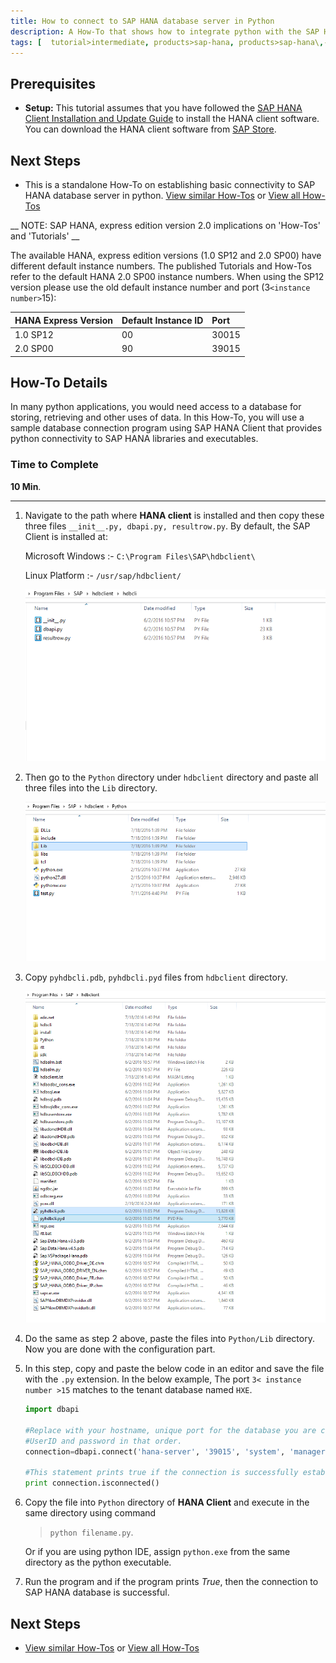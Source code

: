 ```yaml
---
title: How to connect to SAP HANA database server in Python
description: A How-To that shows how to integrate python with the SAP HANA database server
tags: [  tutorial>intermediate, products>sap-hana, products>sap-hana\,-express-edition, tutorial>how-to ]
---
```

## Prerequisites  
 - **Setup:** This tutorial assumes that you have followed the [SAP HANA Client Installation and Update Guide](http://help.sap.com/hana/SAP_HANA_Client_Installation_Update_Guide_en.pdf) to install the HANA client software. You can download the HANA client software from [SAP Store](https://store.sap.com/sap/cpa/ui/resources/store/html/SolutionDetails.html?pid=0000012950).

## Next Steps
 - This is a standalone How-To on establishing basic connectivity to SAP HANA database server in python. [View similar How-Tos](http://www.sap.com/developer/tutorials.html) or [View all How-Tos](http://www.sap.com/developer/tutorials.html)


 __ NOTE: SAP HANA, express edition version 2.0 implications on 'How-Tos' and 'Tutorials' __

 The available HANA, express edition versions (1.0 SP12 and 2.0 SP00) have different default instance numbers. The published Tutorials and How-Tos refer to the default HANA 2.0 SP00 instance numbers. When using the SP12 version please use the old default instance number and port (3`<instance number>`15):

 HANA Express Version  | Default Instance ID | Port
 :-------------------  | :------------------ | :---------------
 1.0 SP12              |  00                 | 30015
 2.0 SP00              |  90                 | 39015

## How-To Details
In many python applications, you would need access to a database for storing, retrieving and other uses of data. In this How-To, you will use a sample database connection program using SAP HANA Client that provides python connectivity to SAP HANA libraries and executables.

### Time to Complete
**10 Min**.

---

1. Navigate to the path where **HANA client** is installed and then copy these three files `__init__.py, dbapi.py, resultrow.py`. By default, the SAP Client is installed at:

    Microsoft Windows :- `C:\Program Files\SAP\hdbclient\`

    Linux Platform :- `/usr/sap/hdbclient/`

    ![python files present in hdbclient directory](1.png)

2. Then go to the `Python` directory under `hdbclient` directory and paste all three files into the `Lib` directory.

    ![Lib directory](2.PNG)

3. Copy `pyhdbcli.pdb`, `pyhdbcli.pyd` files from `hdbclient` directory.

    ![copy two more files in hdbclient directory](3.PNG)

4. Do the same as step 2 above, paste the files into `Python/Lib` directory. Now you are done with the configuration part.

5. In this step, copy and paste the below code in an editor and save the file with the `.py` extension. In the below example, The port `3< instance number >15` matches to the tenant database named `HXE`.

    ```python
    import dbapi

    #Replace with your hostname, unique port for the database you are connecting,
    #UserID and password in that order.
    connection=dbapi.connect('hana-server', '39015', 'system', 'manager')

    #This statement prints true if the connection is successfully established
    print connection.isconnected()
    ```

6. Copy the file into `Python` directory of **HANA Client**  and execute in the same directory using command
    >`python filename.py`.

    Or if you are using python IDE, assign `python.exe` from the same directory as the python executable.

7. Run the program and if the program prints *True*, then the connection to SAP HANA database is successful.

## Next Steps
 - [View similar How-Tos](http://www.sap.com/developer/tutorials.html) or [View all How-Tos](http://www.sap.com/developer/tutorials.html)
